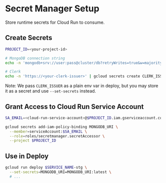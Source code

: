 # Secret Manager Setup

Store runtime secrets for Cloud Run to consume.

## Create Secrets
```bash
PROJECT_ID=<your-project-id>

# MongoDB connection string
echo -n 'mongodb+srv://user:pass@cluster/db?retryWrites=true&w=majority' | gcloud secrets create MONGODB_URI --data-file=- --replication-policy=automatic --project $PROJECT_ID

# Clerk
echo -n 'https://<your-clerk-issuer>' | gcloud secrets create CLERK_ISSUER --data-file=- --replication-policy=automatic --project $PROJECT_ID || true
```

Note: We pass `CLERK_ISSUER` as a plain env var in deploy, but you may store it as a secret and use `--set-secrets` instead.

## Grant Access to Cloud Run Service Account
```bash
SA_EMAIL=<cloud-run-service-account>@$PROJECT_ID.iam.gserviceaccount.com

gcloud secrets add-iam-policy-binding MONGODB_URI \
  --member=serviceAccount:$SA_EMAIL \
  --role=roles/secretmanager.secretAccessor \
  --project $PROJECT_ID
```

## Use in Deploy
```bash
gcloud run deploy $SERVICE_NAME-stg \
  --set-secrets=MONGODB_URI=MONGODB_URI:latest \
  # ...
```
